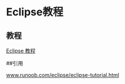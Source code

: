 # Eclipse教程





## 教程

[Eclipse 教程](http://www.runoob.com/eclipse/eclipse-tutorial.html)


##引用


www.runoob.com/eclipse/eclipse-tutorial.html


